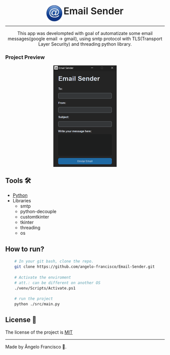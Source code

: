 <div  style="display: flex;justify-content: center;">
<img src='imgs/arr.png' alt='Preview' width=50>
&nbsp;
<span style="text-align: center;font-size: 30px;font-weight: 600;">Email Sender</span>
</div>
<hr>

<p align="center">This app was develompted with goal of automatizate some email messages(google email -> gmail), using smtp protocol with TLS(Transport Layer Security) and threading python library.</p>

### **Project Preview**
<div  style="display: flex;justify-content: center;">
<img src='imgs/image.png' alt='Preview' width=200>
</div>

## Tools 🛠️
- [Python](python.org)
- Libraries
    - smtp
    - python-decouple
    - customtkinter
    - tkinter
    - threading
    - os

## How to run?
```bash
    # In your git bash, clone the repo.
    git clone https://github.com/angelo-francisco/Email-Sender.git

    # Activate the enviroment
    # att.: can be different on another OS
    ./venv/Scripts/Activate.ps1

    # run the project
    python ./src/main.py
```
## License 🔑

The license of the project is [MIT](https://opensource.org/license/mit)

<hr>
Made by Ângelo Francisco 🖖.
